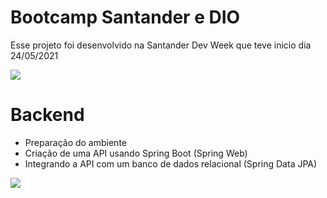 
# Bootcamp Santander e DIO
Esse projeto foi desenvolvido na Santander Dev Week que teve inicio dia 24/05/2021<br /> 

![](https://cdn.discordapp.com/attachments/771470980324524043/847594651405385778/linha.png)<br /> 

# Backend

  - Preparação do ambiente
  - Criação de uma API usando Spring Boot (Spring Web)
  - Integrando a API com um banco de dados relacional (Spring Data JPA)

![](https://cdn.discordapp.com/attachments/771470980324524043/847594346516971520/dev-week.png)
